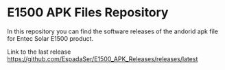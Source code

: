 # E1500 APK Files Repository

In this repository you can find the software releases of the andorid apk file for Entec Solar E1500 product.

Link to the last release
https://github.com/EspadaSer/E1500_APK_Releases/releases/latest
